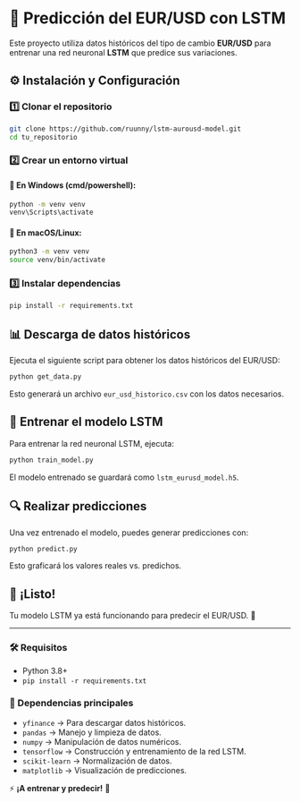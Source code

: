 # 📌 Predicción del EUR/USD con LSTM

Este proyecto utiliza datos históricos del tipo de cambio **EUR/USD** para entrenar una red neuronal **LSTM** que predice sus variaciones.

## ⚙️ Instalación y Configuración

### 1️⃣ Clonar el repositorio
```sh
git clone https://github.com/ruunny/lstm-aurousd-model.git
cd tu_repositorio
```

### 2️⃣ Crear un entorno virtual
#### 🔹 En Windows (cmd/powershell):
```sh
python -m venv venv
venv\Scripts\activate
```

#### 🔹 En macOS/Linux:
```sh
python3 -m venv venv
source venv/bin/activate
```

### 3️⃣ Instalar dependencias
```sh
pip install -r requirements.txt
```

## 📊 Descarga de datos históricos
Ejecuta el siguiente script para obtener los datos históricos del EUR/USD:
```sh
python get_data.py
```
Esto generará un archivo `eur_usd_historico.csv` con los datos necesarios.

## 🧠 Entrenar el modelo LSTM
Para entrenar la red neuronal LSTM, ejecuta:
```sh
python train_model.py
```
El modelo entrenado se guardará como `lstm_eurusd_model.h5`.

## 🔍 Realizar predicciones
Una vez entrenado el modelo, puedes generar predicciones con:
```sh
python predict.py
```
Esto graficará los valores reales vs. predichos.

## 🚀 ¡Listo!
Tu modelo LSTM ya está funcionando para predecir el EUR/USD. 🎯

---
### 🛠 Requisitos
- Python 3.8+
- `pip install -r requirements.txt`

### 📌 Dependencias principales
- `yfinance` → Para descargar datos históricos.
- `pandas` → Manejo y limpieza de datos.
- `numpy` → Manipulación de datos numéricos.
- `tensorflow` → Construcción y entrenamiento de la red LSTM.
- `scikit-learn` → Normalización de datos.
- `matplotlib` → Visualización de predicciones.

⚡ **¡A entrenar y predecir!** 🚀

